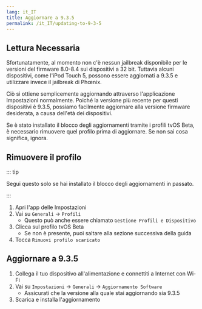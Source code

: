 ```yaml
---
lang: it_IT
title: Aggiornare a 9.3.5
permalink: /it_IT/updating-to-9-3-5
---
```


## Lettura Necessaria

Sfortunatamente, al momento non c'è nessun jailbreak disponibile per le versioni del firmware 8.0-8.4 sui dispositivi a 32 bit. Tuttavia alcuni dispositivi, come l'iPod Touch 5, possono essere aggiornati a 9.3.5 e utilizzare invece il jailbreak di Phœnix.

Ciò si ottiene semplicemente aggiornando attraverso l'applicazione Impostazioni normalmente. Poiché la versione più recente per questi dispositivi è 9.3.5, possiamo facilmente aggiornare alla versione firmware desiderata, a causa dell'età dei dispositivi.

Se è stato installato il blocco degli aggiornamenti tramite i profili tvOS Beta, è necessario rimuovere quel profilo prima di aggiornare. Se non sai cosa significa, ignora.

## Rimuovere il profilo

::: tip

Segui questo solo se hai installato il blocco degli aggiornamenti in passato.

:::

1. Apri l'app delle Impostazioni
1. Vai su `Generali` -> `Profili`
    - Questo può anche essere chiamato `Gestione Profili e Dispositivo`
1. Clicca sul profilo tvOS Beta
    - Se non è presente, puoi saltare alla sezione successiva della guida
1. Tocca `Rimuovi profilo scaricato`

## Aggiornare a 9.3.5

1. Collega il tuo dispositivo all'alimentazione e connettiti a Internet con Wi-Fi
1. Vai su `Impostazioni` -> `Generali` -> `Aggiornamento Software`
    - Assicurati che la versione alla quale stai aggiornando sia 9.3.5
1. Scarica e installa l'aggiornamento